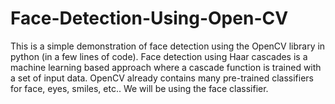 # Face-Detection-Using-Open-CV
This is a simple demonstration of face detection using the OpenCV library in python (in a few lines of code). Face detection using Haar cascades is a machine learning based approach where a cascade function is trained with a set of input data. OpenCV already contains many pre-trained classifiers for face, eyes, smiles, etc.. We will be using the face classifier. 
